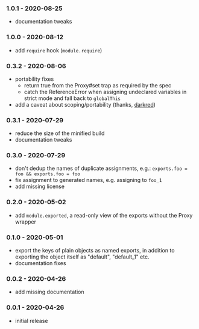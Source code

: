### 1.0.1 - 2020-08-25

- documentation tweaks

### 1.0.0 - 2020-08-12

- add `require` hook (`module.require`)

### 0.3.2 - 2020-08-06

- portability fixes
  - return true from the Proxy#set trap as required by the spec
  - catch the ReferenceError when assigning undeclared variables in strict
    mode and fall back to `globalThis`
- add a caveat about scoping/portability (thanks,
  [darkred](https://github.com/chocolateboy/userscripts/issues/11))

### 0.3.1 - 2020-07-29

- reduce the size of the minified build
- documentation tweaks

### 0.3.0 - 2020-07-29

- don't dedup the names of duplicate assignments, e.g.:
  `exports.foo = foo && exports.foo = foo`
- fix assignment to generated names, e.g. assigning to `foo_1`
- add missing license

### 0.2.0 - 2020-05-02

- add `module.exported`, a read-only view of the exports without the
  Proxy wrapper

### 0.1.0 - 2020-05-01

- export the keys of plain objects as named exports, in addition to exporting
  the object itself as "default", "default_1" etc.
- documentation fixes

### 0.0.2 - 2020-04-26

- add missing documentation

### 0.0.1 - 2020-04-26

- initial release
